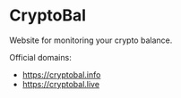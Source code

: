 # CryptoBal
Website for monitoring your crypto balance.

Official domains:
- https://cryptobal.info
- https://cryptobal.live
